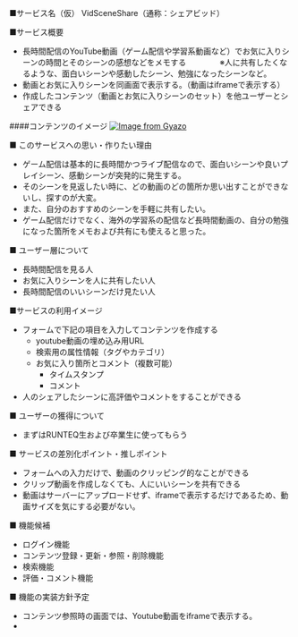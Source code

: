 ■サービス名（仮）
VidSceneShare（通称：シェアビッド）

■サービス概要
- 長時間配信のYouTube動画（ゲーム配信や学習系動画など）でお気に入りシーンの時間とそのシーンの感想などをメモする
　　　　※人に共有したくなるような、面白いシーンや感動したシーン、勉強になったシーンなど。
- 動画とお気に入りシーンを同画面で表示する。（動画はiframeで表示する）
- 作成したコンテンツ（動画とお気に入りシーンのセット）を他ユーザーとシェアできる

####コンテンツのイメージ
[![Image from Gyazo](https://i.gyazo.com/7890a7966083dbe82b3cd99be65a44f7.png)](https://gyazo.com/7890a7966083dbe82b3cd99be65a44f7)

■ このサービスへの思い・作りたい理由
- ゲーム配信は基本的に長時間かつライブ配信なので、面白いシーンや良いプレイシーン、感動シーンが突発的に発生する。
- そのシーンを見返したい時に、どの動画のどの箇所か思い出すことができないし、探すのが大変。
- また、自分のおすすめのシーンを手軽に共有したい。
- ゲーム配信だけでなく、海外の学習系の配信など長時間動画の、自分の勉強になった箇所をメモおよび共有にも使えると思った。

■ ユーザー層について
- 長時間配信を見る人
- お気に入りシーンを人に共有したい人
- 長時間配信のいいシーンだけ見たい人

■サービスの利用イメージ
- フォームで下記の項目を入力してコンテンツを作成する
  - youtube動画の埋め込み用URL
  - 検索用の属性情報（タグやカテゴリ）
  - お気に入り箇所とコメント（複数可能）
    - タイムスタンプ
    - コメント
- 人のシェアしたシーンに高評価やコメントをすることができる

■ ユーザーの獲得について
- まずはRUNTEQ生および卒業生に使ってもらう

■ サービスの差別化ポイント・推しポイント
- フォームへの入力だけで、動画のクリッピング的なことができる
- クリップ動画を作成しなくても、人にいいシーンを共有できる
- 動画はサーバーにアップロードせず、iframeで表示するだけであるため、動画サイズを気にする必要がない。

■ 機能候補
- ログイン機能
- コンテンツ登録・更新・参照・削除機能
- 検索機能
- 評価・コメント機能

■ 機能の実装方針予定
- コンテンツ参照時の画面では、Youtube動画をiframeで表示する。
- 
